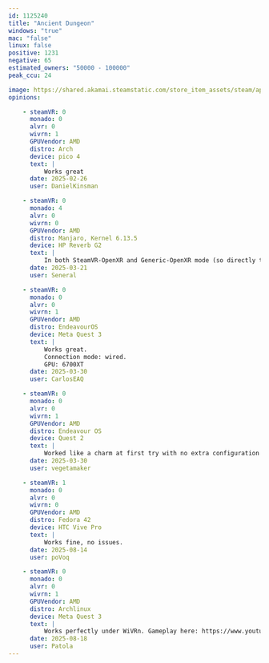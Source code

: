 ```yaml
---
id: 1125240
title: "Ancient Dungeon"
windows: "true"
mac: "false"
linux: false
positive: 1231
negative: 65
estimated_owners: "50000 - 100000"
peak_ccu: 24

image: https://shared.akamai.steamstatic.com/store_item_assets/steam/apps/1125240/header.jpg?t=1716889951
opinions:

    - steamVR: 0
      monado: 0
      alvr: 0
      wivrn: 1
      GPUVendor: AMD
      distro: Arch
      device: pico 4
      text: |
          Works great
      date: 2025-02-26
      user: DanielKinsman

    - steamVR: 0
      monado: 4
      alvr: 0
      wivrn: 0
      GPUVendor: AMD
      distro: Manjaro, Kernel 6.13.5
      device: HP Reverb G2
      text: |
          In both SteamVR-OpenXR and Generic-OpenXR mode (so directly talking to Monado) the controllers did not work at all - they did work just fine in the wlxoverlay-s though so definitely a game issue.
      date: 2025-03-21
      user: Seneral

    - steamVR: 0
      monado: 0
      alvr: 0
      wivrn: 1
      GPUVendor: AMD
      distro: EndeavourOS
      device: Meta Quest 3
      text: |
          Works great.
          Connection mode: wired.
          GPU: 6700XT
      date: 2025-03-30
      user: CarlosEAQ

    - steamVR: 0
      monado: 0
      alvr: 0
      wivrn: 1
      GPUVendor: AMD
      distro: Endeavour OS
      device: Quest 2
      text: |
          Worked like a charm at first try with no extra configuration aside default one. Tried at 5000 mbps with 140% rescale.
      date: 2025-03-30
      user: vegetamaker

    - steamVR: 1
      monado: 0
      alvr: 0
      wivrn: 0
      GPUVendor: AMD
      distro: Fedora 42
      device: HTC Vive Pro
      text: |
          Works fine, no issues.
      date: 2025-08-14
      user: poVoq

    - steamVR: 0
      monado: 0
      alvr: 0
      wivrn: 1
      GPUVendor: AMD
      distro: Archlinux
      device: Meta Quest 3
      text: |
          Works perfectly under WiVRn. Gameplay here: https://www.youtube.com/watch?v=aQ0BMiz5NBI
      date: 2025-08-18
      user: Patola
---
```

